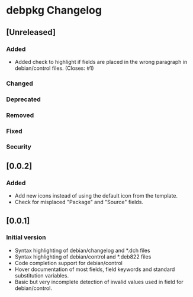 <!-- Keep a Changelog guide -> https://keepachangelog.com -->

# debpkg Changelog

## [Unreleased]
### Added
- Added check to highlight if fields are placed in the wrong paragraph in debian/control files. (Closes: #1)

### Changed

### Deprecated

### Removed

### Fixed

### Security
## [0.0.2]
### Added
- Add new icons instead of using the default icon from the template.
- Check for misplaced "Package" and "Source" fields.


## [0.0.1]
### Initial version

- Syntax highlighting of debian/changelog and *.dch files
- Syntax highlighting of debian/control and *.deb822 files
- Code completion support for debian/control
- Hover documentation of most fields, field keywords and standard substitution variables.
- Basic but very incomplete detection of invalid values used in field for debian/control.
